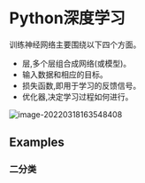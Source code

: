 # Python深度学习



训练神经网络主要围绕以下四个方面。

- 层,多个层组合成网络(或模型)。
- 输入数据和相应的目标。
- 损失函数,即用于学习的反馈信号。
- 优化器,决定学习过程如何进行。

![image-20220318163548408](https://s2.loli.net/2022/03/18/j65Ap7nb92WO4Gt.png)



## Examples

### 二分类

